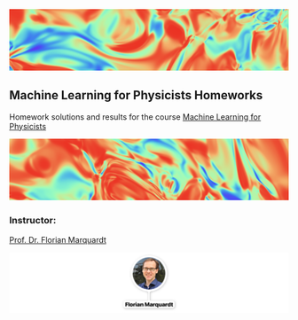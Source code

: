 <img src="./imgs/top.png"/>

## Machine Learning for Physicists Homeworks

Homework solutions and results for the course [Machine Learning for Physicists](https://pad.gwdg.de/s/Machine_Learning_For_Physicists_2021#Most-important-info)

<img src="./imgs/bottom.png"/>

### Instructor:

[Prof. Dr. Florian Marquardt](https://mpl.mpg.de/divisions/marquardt-division/)

<img src="./imgs/Florian_Marquardt.png" alt="Dr. Florian Marquardt" />

